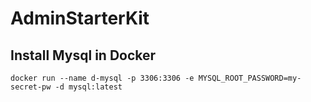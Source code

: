 # AdminStarterKit

## Install Mysql in Docker

`docker run --name d-mysql -p 3306:3306 -e MYSQL_ROOT_PASSWORD=my-secret-pw -d mysql:latest`